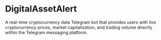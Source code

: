 # DigitalAssetAlert
A real-time cryptocurrency data Telegram bot that provides users with live cryptocurrency prices, market capitalization, and trading volume directly within the Telegram messaging platform.
